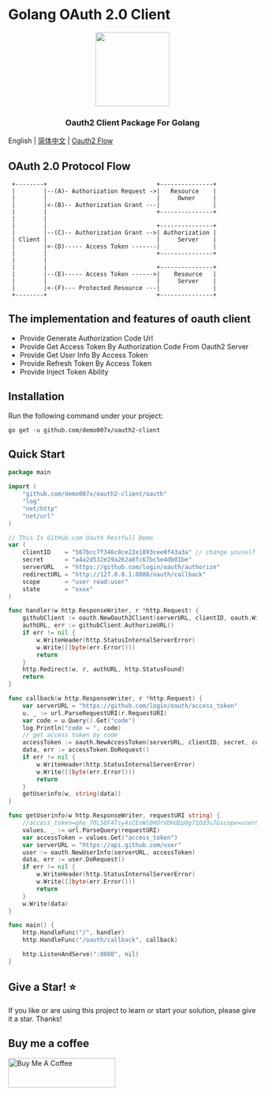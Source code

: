 # Golang OAuth 2.0 Client

<p align="center">
<img align="center" width="150px" src="https://www.oauth.com/wp-content/themes/oauthdotcom/images/oauth_logo@2x.png" />
</p>
<h3 align=center>Oauth2 Client Package For Golang</h3>

English | [简体中文](README-CN.md) | [Oauth2 Flow](oauth-flow.md)

## OAuth 2.0 Protocol Flow
     +--------+                               +---------------+
     |        |--(A)- Authorization Request ->|   Resource    |
     |        |                               |     Owner     |
     |        |<-(B)-- Authorization Grant ---|               |
     |        |                               +---------------+
     |        |
     |        |                               +---------------+
     |        |--(C)-- Authorization Grant -->| Authorization |
     | Client |                               |     Server    |
     |        |<-(D)----- Access Token -------|               |
     |        |                               +---------------+
     |        |
     |        |                               +---------------+
     |        |--(E)----- Access Token ------>|    Resource   |
     |        |                               |     Server    |
     |        |<-(F)--- Protected Resource ---|               |
     +--------+                               +---------------+

## The implementation and features of oauth client

- Provide Generate Authorization Code Url
- Provide Get Access Token By Authorization Code From Oauth2 Server
- Provide Get User Info By Access Token
- Provide Refresh Token By Access Token 
- Provide Inject Token Ability

## Installation

Run the following command under your project:

`go get -u github.com/demo007x/oauth2-client`

## Quick Start

```go
package main

import (
	"github.com/demo007x/oauth2-client/oauth"
	"log"
	"net/http"
	"net/url"
)

// This Is GitHub.com Oauth Restfull Demo
var (
	clientID    = "567bcc7f346c8ce22e1893cee0f43a3a" // change youself clientID
	secret      = "a4a2d532e29a262a8fc67bc5e4db01be"
	serverURL   = "https://github.com/login/oauth/authorize"
	redirectURL = "http://127.0.0.1:8080/oauth/callback"
	scope       = "user read:user"
	state       = "xxxx"
)

func handler(w http.ResponseWriter, r *http.Request) {
	githubClient := oauth.NewOauth2Client(serverURL, clientID, oauth.WithRedirectURI(redirectURL), oauth.WithState(state), oauth.WithScope(scope))
	authURL, err := githubClient.AuthorizeURL()
	if err != nil {
		w.WriteHeader(http.StatusInternalServerError)
		w.Write([]byte(err.Error()))
		return
	}
	http.Redirect(w, r, authURL, http.StatusFound)
	return
}

func callback(w http.ResponseWriter, r *http.Request) {
	var serverURL = "https://github.com/login/oauth/access_token"
	u, _ := url.ParseRequestURI(r.RequestURI)
	var code = u.Query().Get("code")
	log.Println("code = ", code)
	// get access token by code
	accessToken := oauth.NewAccessToken(serverURL, clientID, secret, code, oauth.AccessTokenWithContentType("application/json"))
	data, err := accessToken.DoRequest()
	if err != nil {
		w.WriteHeader(http.StatusInternalServerError)
		w.Write([]byte(err.Error()))
		return
	}
	getUserinfo(w, string(data))
}

func getUserinfo(w http.ResponseWriter, requestURI string) {
	//access_token=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&scope=user&token_type=bearer
	values, _ := url.ParseQuery(requestURI)
	var accessToken = values.Get("access_token")
	var serverURL = "https://api.github.com/user"
	user := oauth.NewUserInfo(serverURL, accessToken)
	data, err := user.DoRequest()
	if err != nil {
		w.WriteHeader(http.StatusInternalServerError)
		w.Write([]byte(err.Error()))
		return
	}
	w.Write(data)
}

func main() {
	http.HandleFunc("/", handler)
	http.HandleFunc("/oauth/callback", callback)

	http.ListenAndServe(":8080", nil)
}
```

## Give a Star! ⭐
If you like or are using this project to learn or start your solution, please give it a star. Thanks!

## Buy me a coffee

<a href="https://www.buymeacoffee.com/demo007x" target="_blank"><img src="https://cdn.buymeacoffee.com/buttons/v2/default-yellow.png" alt="Buy Me A Coffee" style="height: 60px !important;width: 217px !important;" ></a>
